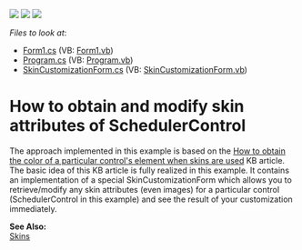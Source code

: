 <!-- default badges list -->
![](https://img.shields.io/endpoint?url=https://codecentral.devexpress.com/api/v1/VersionRange/128635633/14.2.3%2B)
[![](https://img.shields.io/badge/Open_in_DevExpress_Support_Center-FF7200?style=flat-square&logo=DevExpress&logoColor=white)](https://supportcenter.devexpress.com/ticket/details/E3451)
[![](https://img.shields.io/badge/📖_How_to_use_DevExpress_Examples-e9f6fc?style=flat-square)](https://docs.devexpress.com/GeneralInformation/403183)
<!-- default badges end -->
<!-- default file list -->
*Files to look at*:

* [Form1.cs](./CS/Form1.cs) (VB: [Form1.vb](./VB/Form1.vb))
* [Program.cs](./CS/Program.cs) (VB: [Program.vb](./VB/Program.vb))
* [SkinCustomizationForm.cs](./CS/SkinCustomizationForm.cs) (VB: [SkinCustomizationForm.vb](./VB/SkinCustomizationForm.vb))
<!-- default file list end -->
# How to obtain and modify skin attributes of SchedulerControl


<p>The approach implemented in this example is based on the <a href="https://www.devexpress.com/Support/Center/p/A2967">How to obtain the color of a particular control's element when skins are used</a> KB article. The basic idea of this KB article is fully realized in this example. It contains an implementation of a special SkinCustomizationForm which allows you to retrieve/modify any skin attributes (even images) for a particular control (SchedulerControl in this example) and see the result of your customization immediately.</p><p><strong>See </strong><strong>A</strong><strong>lso:</strong><br />
<a href="http://documentation.devexpress.com/#WindowsForms/CustomDocument2399"><u>Skins</u></a></p>

<br/>


